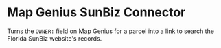# Map Genius SunBiz Connector

Turns the `OWNER:` field on Map Genius for a parcel into a link to search the Florida SunBiz website's records.
